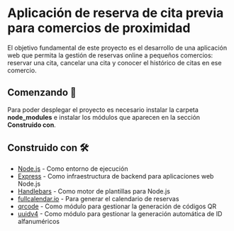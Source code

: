 # Aplicación de reserva de cita previa para comercios de proximidad

El objetivo fundamental de este proyecto es el desarrollo de una aplicación web que permita la gestión de reservas online a pequeños comercios: reservar una cita, cancelar una cita y conocer el histórico de citas en ese comercio.

## Comenzando 🚀

Para poder desplegar el proyecto es necesario instalar la carpeta **node_modules** e instalar los módulos que aparecen en la sección **Construido con**.

## Construido con 🛠️

* [Node.js](https://nodejs.org/es/) - Como entorno de ejecución
* [Express](https://expressjs.com/) - Como infraestructura de backend para aplicaciones web Node.js
* [Handlebars](https://handlebarsjs.com/) - Como motor de plantillas para Node.js
* [fullcalendar.io](https://fullcalendar.io/) - Para generar el calendario de reservas
* [qrcode](https://www.npmjs.com/package/qrcode) - Como módulo para gestionar la generación de códigos QR
* [uuidv4](https://www.npmjs.com/package/uuidv4) - Como módulo para gestionar la generación automática de ID alfanuméricos
